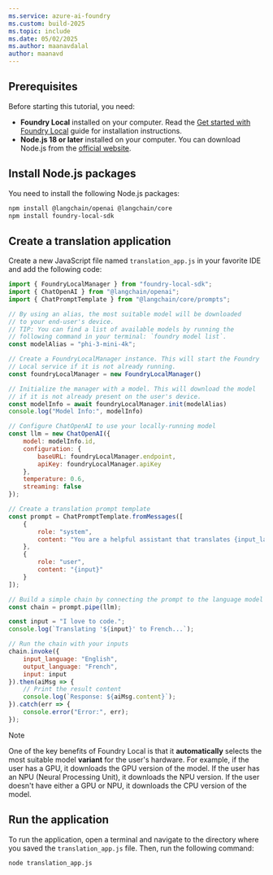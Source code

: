 ```yaml
---
ms.service: azure-ai-foundry
ms.custom: build-2025
ms.topic: include
ms.date: 05/02/2025
ms.author: maanavdalal
author: maanavd
---
```


## Prerequisites

Before starting this tutorial, you need:

- **Foundry Local** installed on your computer. Read the [Get started with Foundry Local](../../get-started.md) guide for installation instructions.
- **Node.js 18 or later** installed on your computer. You can download Node.js from the [official website](https://nodejs.org/).

## Install Node.js packages

You need to install the following Node.js packages:

```bash
npm install @langchain/openai @langchain/core
npm install foundry-local-sdk
```

## Create a translation application

Create a new JavaScript file named `translation_app.js` in your favorite IDE and add the following code:

```javascript
import { FoundryLocalManager } from "foundry-local-sdk";
import { ChatOpenAI } from "@langchain/openai";
import { ChatPromptTemplate } from "@langchain/core/prompts";

// By using an alias, the most suitable model will be downloaded 
// to your end-user's device.
// TIP: You can find a list of available models by running the 
// following command in your terminal: `foundry model list`.
const modelAlias = "phi-3-mini-4k";

// Create a FoundryLocalManager instance. This will start the Foundry 
// Local service if it is not already running.
const foundryLocalManager = new FoundryLocalManager()

// Initialize the manager with a model. This will download the model 
// if it is not already present on the user's device.
const modelInfo = await foundryLocalManager.init(modelAlias)
console.log("Model Info:", modelInfo)

// Configure ChatOpenAI to use your locally-running model
const llm = new ChatOpenAI({
    model: modelInfo.id,
    configuration: {
        baseURL: foundryLocalManager.endpoint,
        apiKey: foundryLocalManager.apiKey
    },
    temperature: 0.6,
    streaming: false
});

// Create a translation prompt template
const prompt = ChatPromptTemplate.fromMessages([
    {
        role: "system",
        content: "You are a helpful assistant that translates {input_language} to {output_language}."
    },
    {
        role: "user",
        content: "{input}"
    }
]);

// Build a simple chain by connecting the prompt to the language model
const chain = prompt.pipe(llm);

const input = "I love to code.";
console.log(`Translating '${input}' to French...`);

// Run the chain with your inputs
chain.invoke({
    input_language: "English",
    output_language: "French",
    input: input
}).then(aiMsg => {
    // Print the result content
    console.log(`Response: ${aiMsg.content}`);
}).catch(err => {
    console.error("Error:", err);
});
```

> [!NOTE]
> One of the key benefits of Foundry Local is that it **automatically** selects the most suitable model **variant** for the user's hardware. For example, if the user has a GPU, it downloads the GPU version of the model. If the user has an NPU (Neural Processing Unit), it downloads the NPU version. If the user doesn't have either a GPU or NPU, it downloads the CPU version of the model.

## Run the application

To run the application, open a terminal and navigate to the directory where you saved the `translation_app.js` file. Then, run the following command:

```bash
node translation_app.js
```

